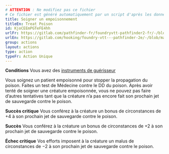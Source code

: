 ```yaml
---
# ATTENTION : Ne modifiez pas ce fichier
# Ce fichier est généré automatiquement par un script d'après les données du module Foundry VTT officiel et de sa traduction
title: Soigner un empoisonnement
titleEn: Treat Poison
id: KjoCEEmPGTeFE4hh
urlFr: https://gitlab.com/pathfinder-fr/foundryvtt-pathfinder2-fr/-/blob/master/data/actions/KjoCEEmPGTeFE4hh.htm
urlEn: https://gitlab.com/hooking/foundry-vtt---pathfinder-2e/-/blob/master/packs/data/actions.db/treat-poison.json
group: actions
layout: actions
type: action
typeFr: Action Unique
---
```

**Conditions** Vous avez des [instruments de guérisseur](../equipment/outils-de-guérisseur.md)

Vous soignez un patient empoisonné pour stopper la propagation du poison. Faites un test de Médecine contre le DD du poison. Après avoir tenté de soigner une créature empoisonnée, vous ne pouvez pas faire d’autres tentatives tant que la créature n’a pas encore fait son prochain jet de sauvegarde contre le poison.

**Succès critique** Vous conférez à la créature un bonus de circonstances de +4 à son prochain jet de sauvegarde contre le poison.

**Succès** Vous conférez à la créature un bonus de circonstances de +2 à son prochain jet de sauvegarde contre le poison.

**Échec critique** Vos efforts imposent à la créature un malus de circonstances de −2 à son prochain jet de sauvegarde contre le poison.
